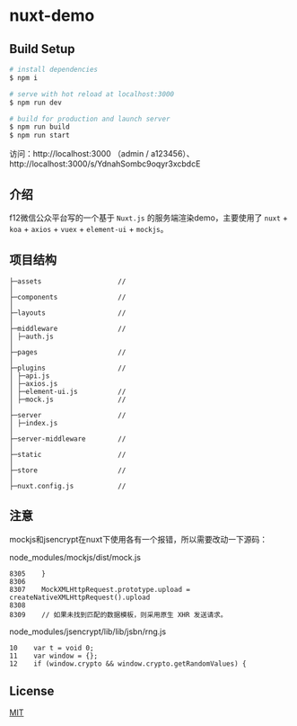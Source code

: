 # nuxt-demo

## Build Setup

```bash
# install dependencies
$ npm i

# serve with hot reload at localhost:3000
$ npm run dev

# build for production and launch server
$ npm run build
$ npm run start
```

访问：http://localhost:3000 （admin / a123456）、http://localhost:3000/s/YdnahSombc9oqyr3xcbdcE

## 介绍
f12微信公众平台写的一个基于 `Nuxt.js` 的服务端渲染demo，主要使用了 `nuxt` + `koa` + `axios` + `vuex` + `element-ui` + `mockjs`。

## 项目结构

```
├─assets                   //
│
├─components               //
│
├─layouts                  //
│
├─middleware               //
│ ├─auth.js
│
├─pages                    //
│
├─plugins                  //
│ ├─api.js
│ ├─axios.js
│ ├─element-ui.js          //
│ ├─mock.js                //
│
├─server                   //
│ ├─index.js
│
├─server-middleware        //
│
├─static                   //
│
├─store                    //
│
├─nuxt.config.js           //
```

## 注意

mockjs和jsencrypt在nuxt下使用各有一个报错，所以需要改动一下源码：

node_modules/mockjs/dist/mock.js
```
8305    }
8306
8307    MockXMLHttpRequest.prototype.upload = createNativeXMLHttpRequest().upload
8308
8309    // 如果未找到匹配的数据模板，则采用原生 XHR 发送请求。
```

node_modules/jsencrypt/lib/lib/jsbn/rng.js
```
10    var t = void 0;
11    var window = {};
12    if (window.crypto && window.crypto.getRandomValues) {
```

## License

[MIT](LICENSE)
